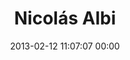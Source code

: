 ---
title: "Nicolás Albi"
date: 2013-02-12 11:07:07 00:00
permalink: /nicoalbi
twitter: ""
likes: [1613]
id: 1797
gravatar: "http://www.gravatar.com/avatar/bec0928f760b44ca90fc6ef530cdec0c"
---